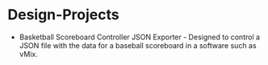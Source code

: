 # Design-Projects
- Basketball Scoreboard Controller JSON Exporter - Designed to control a JSON file with the data for a baseball scoreboard in a software such as vMix.

